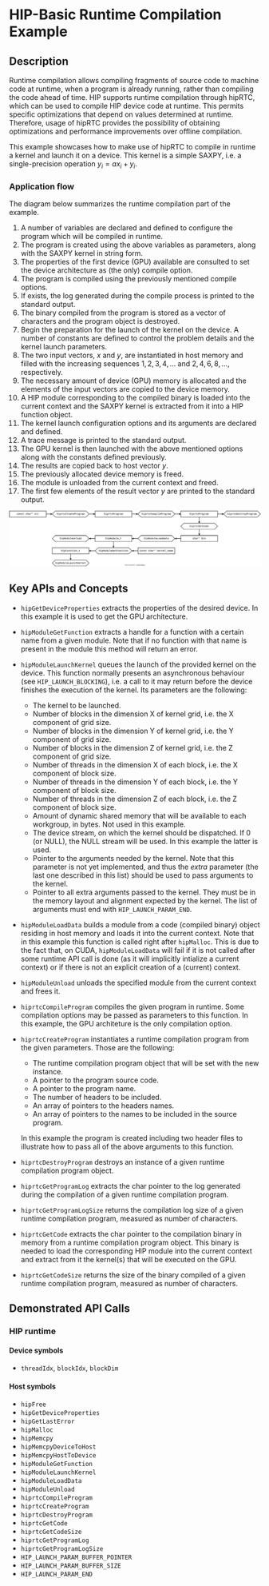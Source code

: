 # HIP-Basic Runtime Compilation Example

## Description

Runtime compilation allows compiling fragments of source code to machine code at runtime, when a program is already running, rather than compiling the code ahead of time. HIP supports runtime compilation through hipRTC, which can be used to compile HIP device code at runtime. This permits specific optimizations that depend on values determined at runtime. Therefore, usage of hipRTC provides the possibility of obtaining optimizations and performance improvements over offline compilation.

This example showcases how to make use of hipRTC to compile in runtime a kernel and launch it on a device. This kernel is a simple SAXPY, i.e. a single-precision operation $y_i=ax_i+y_i$.

### Application flow
The diagram below summarizes the runtime compilation part of the example.
1. A number of variables are declared and defined to configure the program which will be compiled in runtime.
2. The program is created using the above variables as parameters, along with the SAXPY kernel in string form.
3. The properties of the first device (GPU) available are consulted to set the device architecture as (the only) compile option.
4. The program is compiled using the previously mentioned compile options.
5. If exists, the log generated during the compile process is printed to the standard output.
6. The binary compiled from the program is stored as a vector of characters and the program object is destroyed.
7. Begin the preparation for the launch of the kernel on the device. A number of constants are defined to control the problem details and the kernel launch parameters.
8. The two input vectors, $x$ and $y$, are instantiated in host memory and filled with the increasing sequences $1, 2, 3, 4, ...$ and $2, 4, 6, 8, ...$, respectively.
9. The necessary amount of device (GPU) memory is allocated and the elements of the input vectors are copied to the device memory.
10. A HIP module corresponding to the compiled binary is loaded into the current context and the SAXPY kernel is extracted from it into a HIP function object.
11. The kernel launch configuration options and its arguments are declared and defined.
12. A trace message is printed to the standard output.
13. The GPU kernel is then launched with the above mentioned options along with the constants defined previously.
14. The results are copied back to host vector $y$.
15. The previously allocated device memory is freed.
16. The module is unloaded from the current context and freed.
17. The first few elements of the result vector $y$ are printed to the standard output.

![hiprtc.svg](hiprtc.svg)
## Key APIs and Concepts
- `hipGetDeviceProperties` extracts the properties of the desired device. In this example it is used to get the GPU architecture.
- `hipModuleGetFunction` extracts a handle for a function with a certain name from a given module. Note that if no function with that name is present in the module this method will return an error.
- `hipModuleLaunchKernel` queues the launch of the provided kernel on the device. This function normally presents an asynchronous behaviour (see `HIP_LAUNCH_BLOCKING`), i.e. a call to it may return before the device finishes the execution of the kernel. Its parameters are the following:
    - The kernel to be launched.
    - Number of blocks in the dimension X of kernel grid, i.e. the X component of grid size.
    - Number of blocks in the dimension Y of kernel grid, i.e. the Y component of grid size.
    - Number of blocks in the dimension Z of kernel grid, i.e. the Z component of grid size.
    - Number of threads in the dimension X of each block, i.e. the X component of block size.
    - Number of threads in the dimension Y of each block, i.e. the Y component of block size.
    - Number of threads in the dimension Z of each block, i.e. the Z component of block size.
    - Amount of dynamic shared memory that will be available to each workgroup, in bytes. Not used in this example.
    - The device stream, on which the kernel should be dispatched. If 0 (or NULL), the NULL stream will be used. In this example the latter is used.
    - Pointer to the arguments needed by the kernel. Note that this parameter is not yet implemented, and thus the _extra_ parameter (the last one described in this list) should be used to pass arguments to the kernel.
    - Pointer to all extra arguments passed to the kernel. They must be in the memory layout and alignment expected by the kernel. The list of arguments must end with `HIP_LAUNCH_PARAM_END`.
- `hipModuleLoadData` builds a module from a code (compiled binary) object residing in host memory and loads it into the current context. Note that in this example this function is called right after `hipMalloc`. This is due to the fact that, on CUDA, `hipModuleLoadData` will fail if it is not called after some runtime API call is done (as it will implicitly intialize a current context) or if there is not an explicit creation of a (current) context.
- `hipModuleUnload` unloads the specified module from the current context and frees it.
- `hiprtcCompileProgram` compiles the given program in runtime. Some compilation options may be passed as parameters to this function. In this example, the GPU architeture is the only compilation option.
- `hiprtcCreateProgram` instantiates a runtime compilation program from the given parameters. Those are the following:
    - The runtime compilation program object that will be set with the new instance.
    - A pointer to the program source code.
    - A pointer to the program name.
    - The number of headers to be included.
    - An array of pointers to the headers names.
    - An array of pointers to the names to be included in the source program.

    In this example the program is created including two header files to illustrate how to pass all of the above arguments to this function.
- `hiprtcDestroyProgram` destroys an instance of a given runtime compilation program object.
- `hiprtcGetProgramLog` extracts the char pointer to the log generated during the compilation of a given runtime compilation program.
- `hiprtcGetProgramLogSize` returns the compilation log size of a given runtime compilation program, measured as number of characters.
- `hiprtcGetCode` extracts the char pointer to the compilation binary in memory from a runtime compilation program object. This binary is needed to load the corresponding HIP module into the current context and extract from it the kernel(s) that will be executed on the GPU.
- `hiprtcGetCodeSize` returns the size of the binary compiled of a given runtime compilation program, measured as number of characters.

## Demonstrated API Calls

### HIP runtime

#### Device symbols
- `threadIdx`, `blockIdx`, `blockDim`

#### Host symbols
- `hipFree`
- `hipGetDeviceProperties`
- `hipGetLastError`
- `hipMalloc`
- `hipMemcpy`
- `hipMemcpyDeviceToHost`
- `hipMemcpyHostToDevice`
- `hipModuleGetFunction`
- `hipModuleLaunchKernel`
- `hipModuleLoadData`
- `hipModuleUnload`
- `hiprtcCompileProgram`
- `hiprtcCreateProgram`
- `hiprtcDestroyProgram`
- `hiprtcGetCode`
- `hiprtcGetCodeSize`
- `hiprtcGetProgramLog`
- `hiprtcGetProgramLogSize`
- `HIP_LAUNCH_PARAM_BUFFER_POINTER`
- `HIP_LAUNCH_PARAM_BUFFER_SIZE`
- `HIP_LAUNCH_PARAM_END`
